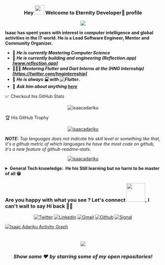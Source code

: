 <h3 align="center">
 Hey <img src="https://media.giphy.com/media/hvRJCLFzcasrR4ia7z/giphy.gif" width="30px"/> Welcome to Eternity Developer🕎 profile
</h3>

<!-- Typing SVG by DenverCoder1 - https://github.com/DenverCoder1/readme-typing-svg -->
<p align="center">
  <a href="https://github.com/DenverCoder1/readme-typing-svg"><img src="https://readme-typing-svg.herokuapp.com/?lines=He+is+a+Platform%20developer%20using%20Flutter;Self+taught%20Learning%20through%20Documentation;Always%20learning%20new%20things&center=true&width=500&height=45"></a>
</p>

**Isaac has spent years with interest in computer intelligence and global activities in the IT world. He is a Lead Software Engineer, Mentor and Community Organizer.**

- 🔭 **_He is currently Mastering Computer Science_**
- 🌱 **_He is currently building and engineering (Reflection.app)[www.reflection.app]_**
- 👨🏽‍🏫 **_Mentoring Flutter and Dart Interns at the (HNG Internship)[https://twitter.com/hnginternship]_**
- 👯 **_He is always 💻 with ![Flutter](https://img.shields.io/badge/FLUTTER-02569B.svg?&style=flat&logo=flutter&logoColor=white)._**
- 💬 **_Ask him about anything [here](https://github.com/isaacadariku/isaacadariku/issues)_**

📈 Checkout his GitHub Stats

<p align="center"> <img src="https://github-readme-stats.vercel.app/api?username=isaacadariku&show_icons=true&theme=gotham" alt="isaacadariku" />

🏆 His GitHub Trophy

<p align="center"> <a href="https://github.com/ryo-ma/github-profile-trophy"><img src="https://github-profile-trophy.vercel.app/?username=isaacadariku&margin-w=5&theme=onedark" alt="isaacadariku" /></a> </p>

_**NOTE:** Top languages does not indicate his skill level or something like that, it's a github metric of which languages he have the most code on github, it's a new feature of github-readme-stats._

<p align="center"> <a href="https://github-readme-stats.vercel.app/api/top-langs/?username=isaacadariku&hide=TeX&layout=compact&theme=gotham"><img src="https://github-readme-stats.vercel.app/api/top-langs/?username=isaacadariku&hide=TeX&layout=compact&theme=gotham" alt="isaacadariku" /></a> </p>


<!-- ✏ Checkout my Languages and tools

<code><img height="30" src="https://raw.githubusercontent.com/github/explore/80688e429a7d4ef2fca1e82350fe8e3517d3494d/topics/dart/dart.png"></code>
<code><img height="30" src="https://raw.githubusercontent.com/github/explore/80688e429a7d4ef2fca1e82350fe8e3517d3494d/topics/flutter/flutter.png"></code>
<code><img height="30" src="https://raw.githubusercontent.com/github/explore/80688e429a7d4ef2fca1e82350fe8e3517d3494d/topics/javascript/javascript.png"></code>
<code><img height="30" src="https://raw.githubusercontent.com/github/explore/80688e429a7d4ef2fca1e82350fe8e3517d3494d/topics/typescript/typescript.png"></code>
<code><img height="30" src="https://raw.githubusercontent.com/github/explore/80688e429a7d4ef2fca1e82350fe8e3517d3494d/topics/nodejs/nodejs.png"></code>
<code><img height="30" src="https://raw.githubusercontent.com/github/explore/5c058a388828bb5fde0bcafd4bc867b5bb3f26f3/topics/graphql/graphql.png"></code> -->

<!-- Badges template - https://github.com/Ileriayo/markdown-badges-->

<details>
  <summary><b>General Tech knowledge: &nbsp;He his Still learning but no harm to be master of all 😁</b></summary>
  <br/>

## 🛠️ My favorite tools

### 👨‍💻 **Programming languages**

<p>

![C#](https://img.shields.io/badge/C%23%20-%23239120.svg?logo=c-sharp&logoColor=white)&nbsp;
![C++](https://img.shields.io/badge/C++%20-%2300599C.svg?logo=c%2B%2B&logoColor=white)&nbsp;
![C](https://img.shields.io/badge/C%20-%232370ED.svg?logo=c&logoColor=white) &nbsp;
![CSS3](https://img.shields.io/badge/CSS3-%231572B6.svg?&style=flat&logo=css3&logoColor=white)&nbsp;
![Dart](https://img.shields.io/badge/DART-%230175C2.svg?&style=flat&logo=dart&logoColor=white) &nbsp;\
![HTML5](https://img.shields.io/badge/HTML5-E34F26.svg?&style=flat&logo=html5&logoColor=white)&nbsp;
![Kotlin](https://img.shields.io/badge/Kotlin-%230095D5.svg?logo=Kotlin&logoColor=white)&nbsp;
![Java](https://img.shields.io/badge/Java-%23007396.svg?logo=java&logoColor=white)&nbsp;\
![JavaScript](https://img.shields.io/badge/JAVASCRIPT-323330.svg?&style=flat&logo=javascript&logoColor=%23F7DF1E)&nbsp;
![NodeJS](https://img.shields.io/badge/Node.js%20-%2343853D.svg?logo=node.js&logoColor=white)&nbsp;
![PHP](https://img.shields.io/badge/PHP-%23777BB4.svg?logo=php&logoColor=white)&nbsp;
![Python](https://img.shields.io/badge/Python%20-%2314354C.svg?logo=python&logoColor=white)&nbsp;\
![Scratch](https://img.shields.io/badge/Scratch%20-%234D97FF.svg?logo=scratch&logoColor=white)&nbsp;
![SVG+XML](https://img.shields.io/badge/SVG%2BXML%20-%23e0982c.svg?logo=svg&logoColor=white)&nbsp;
![TypeScript](https://img.shields.io/badge/TYPESCRIPT-%23007ACC.svg?&style=flat&logo=typescript&logoColor=white)&nbsp;

</p>

### 🧰 **Frameworks and libraries**

<p>

![.NET](https://img.shields.io/badge/WPF-5C2D91?logo=.net&logoColor=white) &nbsp;
![Electron](https://img.shields.io/badge/Electron%20-%2320232e.svg?logo=electron&logoColor=white) &nbsp;
![Express.js](https://img.shields.io/badge/Express.js%20-%23404d59.svg?logo=express&logoColor=white) &nbsp;\
![Flutter](https://img.shields.io/badge/FLUTTER-02569B.svg?&style=flat&logo=flutter&logoColor=white) &nbsp;
![GitHub Actions](https://img.shields.io/badge/GitHub%20Actions%20-%232671E5.svg?logo=github%20actions&logoColor=white) &nbsp;\
![Material Design](https://img.shields.io/badge/Material%20Design%20-%230081CB.svg?logo=material-design&logoColor=white) &nbsp;
![Wordpress](https://img.shields.io/badge/Wordpress-21759B?logo=wordpress&logoColor=white) &nbsp;

</p>

### 🗄️ **Databases and cloud hosting**

<p>

![AWS](https://img.shields.io/badge/AMAZON%20AWS-232F3E.svg?&style=flat&logo=amazon-aws&logoColor=white)&nbsp;
![Firebase](https://img.shields.io/badge/FIREBASE-FFCA28.svg?&style=flat&logo=firebase&logoColor=black)&nbsp;
![GCP](https://img.shields.io/badge/GOOGLE%20CLOUD%20PLATAFORM-4285F4.svg?&style=flat&logo=google-cloud&logoColor=white)&nbsp;\
![GitHub Pages](https://img.shields.io/badge/GitHub%20Pages-%23327FC7.svg?logo=github&logoColor=white)&nbsp;
![Heroku](https://img.shields.io/badge/Heroku%20-%23430098.svg?logo=heroku&logoColor=white)&nbsp;
![MongoDB](https://img.shields.io/badge/MONGODB-47A248.svg?&style=flat&logo=mongodb&logoColor=white)&nbsp;
![MySQL](https://img.shields.io/badge/mysql-%2300f.svg?&style=for-the-badge&logo=mysql&logoColor=white)\
![Netlify](https://img.shields.io/badge/-Netlify-%2300C7B7?style=flat-square&logo=netlify&logoColor=ffffff)
![Notion](https://img.shields.io/badge/Notion%20-%23010101.svg?logo=notion&logoColor=white)&nbsp;
![PostgreSQL](https://img.shields.io/badge/POSTGRES-%23316192.svg?&style=flat&logo=postgresql&logoColor=white)
![SQLite](https://img.shields.io/badge/SQLITE-003B57.svg?&style=flat&logo=sqlite&logoColor=white)
![Vercel](https://img.shields.io/badge/Vercel%20-%23000000.svg?logo=vercel&logoColor=white)

</p>

### 💻 **Software and tools**

<p>

![Adobe](https://img.shields.io/badge/Adobe%20-%23FF0000.svg?logo=adobe&logoColor=white)&nbsp;
![Andriod Studio](https://img.shields.io/badge/Android%20Studio-008678.svg?logo=android-studio&logoColor=white)&nbsp;
![Android](https://img.shields.io/badge/Android-3DDC84?logo=android&logoColor=white)&nbsp;
![Audacity](https://img.shields.io/badge/-Audacity-0000CC?logo=audacity&logoColor=white)&nbsp;\
![Bitcoin](https://img.shields.io/badge/BITCOIN-0769AD.svg?&style=flat&logo=bitcoin&logoColor=black)&nbsp;
![Blockchain](https://img.shields.io/badge/BLOCKCHAIN-121D33.svg?&style=flat&logo=blockchain-dot-com&logoColor=white)&nbsp;
![Codepen](https://img.shields.io/badge/Codepen-000000.svg?logo=codepen&logoColor=white)&nbsp;
![Cryptocurrencies](https://img.shields.io/badge/CRYPTOCURRENCY-00979D.svg?&style=flat&logo=cryptocurrency&logoColor=black)&nbsp;\
![Dark Reader](https://img.shields.io/badge/-Dark%20Reader-141E24?logo=dark-reader&logoColor=white)&nbsp;
![Docker](https://img.shields.io/badge/DOCKER-2496ED.svg?&style=flat&logo=docker&logoColor=white)&nbsp;
![Eclipse](https://img.shields.io/badge/ECLIPSE-2C2255.svg?&style=flat&logo=eclipse)&nbsp;
![FIGMA](https://img.shields.io/badge/figma-%23F24E1E.svg?&style=for-the-badge&logo=figma&logoColor=white)&nbsp;\
![Git](https://img.shields.io/badge/GIT-%23F05033.svg?&style=flat&logo=git&logoColor=white)&nbsp;
![GitHub](https://img.shields.io/badge/GITHUB-%23121011.svg?&style=flat&logo=github&logoColor=white)&nbsp;
![GitLab](https://img.shields.io/badge/GITLAB-%23181717.svg?&style=flat&logo=gitlab&logoColor=white)&nbsp;
![Google Sheets](https://img.shields.io/badge/Google%20Sheets%20-%2334A853.svg?logo=google%20sheets&logoColor=white)&nbsp;\
![Gradle](https://img.shields.io/badge/GRADLE-02303A.svg?&style=flat&logo=gradle)&nbsp;
![GRAPHQL](https://img.shields.io/badge/GRAPHQL-E10098.svg?&style=flat&logo=graphql&logoColor=white)&nbsp;
![IntelliJ](https://img.shields.io/badge/INTELLIJ-000000.svg?&style=flat&logo=intellij-idea)&nbsp;
![Kubernetes](https://img.shields.io/badge/KUBERNETES-326CE5.svg?&style=flat&logo=kubernetes&logoColor=white)&nbsp;\
![LINUX](https://img.shields.io/badge/LINUX-FCC624?style=flat-square&logo=linux&logoColor=black)&nbsp;
![Mathematica](https://img.shields.io/badge/Mathematica-DD1100.svg?logo=wolfram-mathematica&logoColor=white)&nbsp;
![MVC Architecture](https://img.shields.io/badge/MVC-888888.svg?&style=flat&logoColor=white)&nbsp;
![MVVM Architecture](https://img.shields.io/badge/MVVM-888888.svg?&style=flat&logoColor=white)&nbsp;
![OBS Studio](https://img.shields.io/badge/-OBS%20Studio-302E31?logo=obs-studio&logoColor=white)&nbsp;\
![Postman](https://img.shields.io/badge/Postman-FF6C37?logo=postman&logoColor=white)&nbsp;
![REST API](https://img.shields.io/badge/REST-02569B.svg?&style=flat&logo=rest&logoColor=white)&nbsp;
![SCRUM](https://img.shields.io/badge/SCRUM-6DB33F.svg?&style=flat&logo=ddd&logoColor=white)&nbsp;
![Stack Overflow](https://img.shields.io/badge/-Stack%20Overflow-FE7A16?logo=stack-overflow&logoColor=white)&nbsp;
![TDD](https://img.shields.io/badge/TEST%20DD-E34F26.svg?&style=flat&logo=tdd&logoColor=white)&nbsp;\
![VSCode](https://img.shields.io/badge/VSCODE-007ACC.svg?&style=flat&logo=visual-studio-code)&nbsp;
![XD](https://img.shields.io/badge/XD-FFC0CB.svg?&style=flat&logo=adobe-xd&logoColor=black)&nbsp;

</p>

</details>

### Are you happy with what you see ? Let's connect <img src="https://media.giphy.com/media/LnQjpWaON8nhr21vNW/giphy.gif" width="60">, I can't wait to say Hi back 🙋‍♂️

<p align="center">
  <a href="https://twitter.com/intent/follow?screen_name=isaacadariku"><img alt="Twitter" title="Connec via twitter" src="https://img.shields.io/badge/-Twitter-1DA1F2?style=for-the-badge&logo=twitter&logoColor=white"/></a>
  <a href="https://www.linkedin.com/in/isaacadariku"><img alt="Linkedin" title="Connect with linkedin" src="https://img.shields.io/badge/linkedin-%230077B5.svg?&style=for-the-badge&logo=linkedin&logoColor=white"></a>
<a href="mailto:isaacadariku05@gmail.com"><img alt="Gmail" title="Email Isaac Adariku" src="https://img.shields.io/badge/Gmail-D14836?style=for-the-badge&logo=gmail&logoColor=white"></a>
<a href="https://github.com/isaacadariku"><img alt="Github" title="Follow Isaac Adariku" src="https://img.shields.io/badge/github-%23121011.svg?&style=for-the-badge&logo=github&logoColor=white"/></a>
<a href="https://signal.org/download/"><img alt="Signal" title="Chat with Isaac Adariku on Signal" src="https://img.shields.io/badge/Signal-%23039BE5.svg?&style=for-the-badge&logo=Signal&logoColor=white"></a>

</p>

<!-- GIthub graph by - https://github.com/ashutosh00710/github-readme-activity-graph -->

<a href="https://github.com/ashutosh00710/github-readme-activity-graph"><img alt="Isaac Adariku Activity Graph" src="https://activity-graph.herokuapp.com/graph?username=isaacadariku&bg_color=1F222E&color=F8D866&line=F85D7F&point=FFFFFF&hide_border=true" /></a>

#

<div align="center">

![](https://visitor-badge.glitch.me/badge?page_id=isaacadariku.isaacadariku)

### **_Show some ❤️ by starring some of my open repositories!_**

</div>
